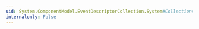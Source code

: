 ```yaml
---
uid: System.ComponentModel.EventDescriptorCollection.System#Collections#ICollection#IsSynchronized
internalonly: False
---
```

